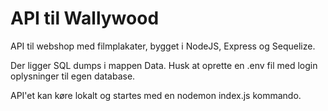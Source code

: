 # API til Wallywood
API til webshop med filmplakater, bygget i NodeJS, Express og Sequelize.

Der ligger SQL dumps i mappen Data. Husk at oprette en .env fil med login oplysninger til egen database.

API'et kan køre lokalt og startes med en nodemon index.js kommando.
